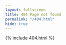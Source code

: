 ```yaml
---
layout: fullscreen
title: 404 Page not found
permalink: "/404.html"
hide: true
---
```


{% include 404.html %}